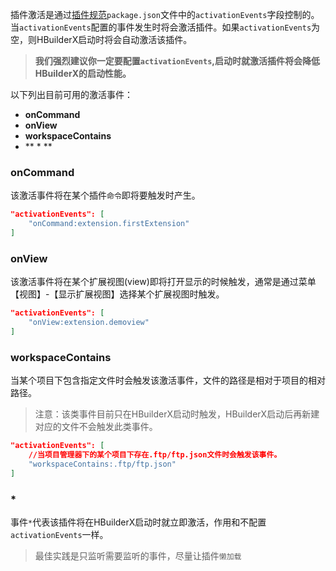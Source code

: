 插件激活是通过[插件规范](/ExtensionDocs/manifest.md)`package.json`文件中的`activationEvents`字段控制的。当`activationEvents`配置的事件发生时将会激活插件。如果`activationEvents`为空，则HBuilderX启动时将会自动激活该插件。
> **我们强烈建议你一定要配置`activationEvents`,启动时就激活插件将会降低HBuilderX的启动性能。**

以下列出目前可用的激活事件：
- **onCommand**
- **onView**
- **workspaceContains**
- ** \* **

### onCommand
该激活事件将在某个插件`命令`即将要触发时产生。

``` json
"activationEvents": [
    "onCommand:extension.firstExtension"
]
```

### onView
该激活事件将在某个扩展视图(view)即将打开显示的时候触发，通常是通过菜单【视图】-【显示扩展视图】选择某个扩展视图时触发。

``` json
"activationEvents": [
    "onView:extension.demoview"
]
```

### workspaceContains
当某个项目下包含指定文件时会触发该激活事件，文件的路径是相对于项目的相对路径。
> 注意：该类事件目前只在HBuilderX启动时触发，HBuilderX启动后再新建对应的文件不会触发此类事件。

``` json
"activationEvents": [
    //当项目管理器下的某个项目下存在.ftp/ftp.json文件时会触发该事件。
    "workspaceContains:.ftp/ftp.json"
]
```
### *
事件`*`代表该插件将在HBuilderX启动时就立即激活，作用和不配置`activationEvents`一样。
> 最佳实践是只监听需要监听的事件，尽量让插件`懒加载`